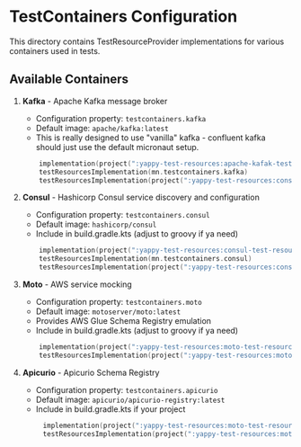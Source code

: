 # TestContainers Configuration

This directory contains TestResourceProvider implementations for various containers used in tests.

## Available Containers

1. **Kafka** - Apache Kafka message broker
    - Configuration property: `testcontainers.kafka`
    - Default image: `apache/kafka:latest`
    - This is really designed to use "vanilla" kafka - confluent kafka should just use the default micronaut setup.
    ```kotlin
        implementation(project(":yappy-test-resources:apache-kafak-test-resource"))
        testResourcesImplementation(mn.testcontainers.kafka)
        testResourcesImplementation(project(":yappy-test-resources:consul-test-resource"))
    ```


2. **Consul** - Hashicorp Consul service discovery and configuration
    - Configuration property: `testcontainers.consul`
    - Default image: `hashicorp/consul`
    - Include in build.gradle.kts (adjust to groovy if ya need)
    ```kotlin
        implementation(project(":yappy-test-resources:consul-test-resource"))
        testResourcesImplementation(mn.testcontainers.consul)
        testResourcesImplementation(project(":yappy-test-resources:consul-test-resource"))
    ```

3. **Moto** - AWS service mocking
    - Configuration property: `testcontainers.moto`
    - Default image: `motoserver/moto:latest`
    - Provides AWS Glue Schema Registry emulation
    - Include in build.gradle.kts (adjust to groovy if ya need)
    ```kotlin
        implementation(project(":yappy-test-resources:moto-test-resource"))
        testResourcesImplementation(project(":yappy-test-resources:moto-test-resource"))
    ```

4. **Apicurio** - Apicurio Schema Registry
    - Configuration property: `testcontainers.apicurio`
    - Default image: `apicurio/apicurio-registry:latest`
    - Include in build.gradle.kts if your project
   ```kotlin
        implementation(project(":yappy-test-resources:moto-test-resource"))
        testResourcesImplementation(project(":yappy-test-resources:moto-test-resource"))
    ```
  
